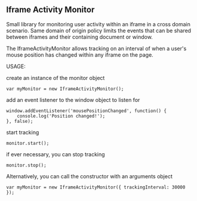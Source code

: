 Iframe Activity Monitor
--------------------------------------

Small library for monitoring user activity within an iframe in a cross domain scenario.
Same domain of origin policy limits the events that can be shared between iframes and
their containing document or window.

The IframeActivityMonitor allows tracking on an interval of when a user's mouse position
has changed within any iframe on the page.


USAGE:

create an instance of the monitor object

	var myMonitor = new IframeActivityMonitor();

add an event listener to the window object to listen for

	window.addEventListener('mousePositionChanged', function() {
	    console.log('Position changed!');
	}, false);


start tracking

	monitor.start();


if ever necessary, you can stop tracking

	monitor.stop();


Alternatively, you can call the constructor with an arguments object

	var myMonitor = new IframeActivityMonitor({ trackingInterval: 30000 });